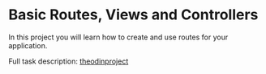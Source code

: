 # Basic Routes, Views and Controllers

In this project you will learn how to create and use routes for your application.

Full task description: <a href="https://www.theodinproject.com/courses/ruby-on-rails/lessons/basic-routes-views-and-controllers.">theodinproject</a> 